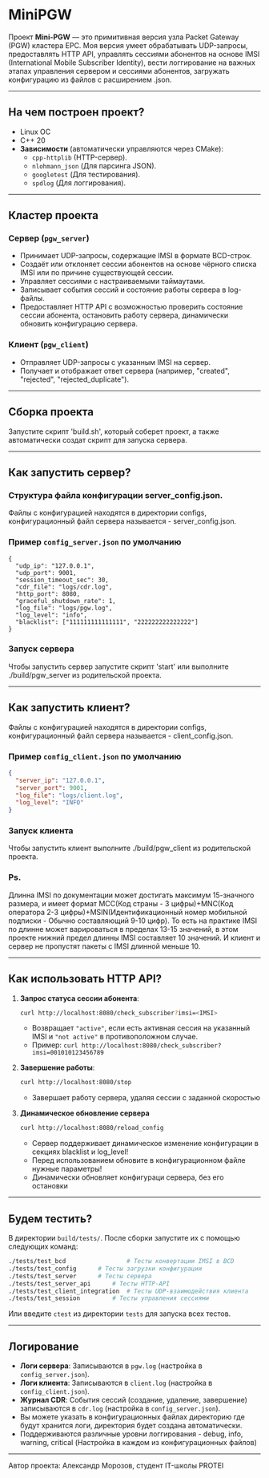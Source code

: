 # MiniPGW

Проект **Mini-PGW** — это примитивная версия узла Packet Gateway (PGW) кластера EPC.
Моя версия умеет обрабатывать UDP-запросы, предоставлять HTTP API, управлять сессиями абонентов на основе IMSI (International Mobile Subscriber Identity), 
вести логгирование на важных этапах управления сервером и сессиями абонентов, загружать конфигурацию из файлов с расширением .json.

---

## На чем построен проект?

- Linux OC
- C++ 20
- **Зависимости** (автоматически управляются через CMake):
  - `cpp-httplib` (HTTP-сервер).
  - `nlohmann_json` (Для парсинга JSON).
  - `googletest` (Для тестирования).
  - `spdlog` (Для логгирования).

---

##  Кластер проекта

### Сервер (`pgw_server`)
- Принимает UDP-запросы, содержащие IMSI в формате BCD-строк.
- Создаёт или отклоняет сессии абонентов на основе чёрного списка IMSI или по причине существующей сессии.
- Управляет сессиями с настраиваемыми таймаутами.
- Записывает события сессий и состояние работы сервера в log-файлы.
- Предоставляет HTTP API c возможностью проверить состояние сессии абонента, остановить работу сервера, динамически обновить конфигурацию сервера.

### Клиент (`pgw_client`)
- Отправляет UDP-запросы с указанным IMSI на сервер.
- Получает и отображает ответ сервера (например, "created", "rejected", "rejected_duplicate").

---

## Сборка проекта

Запустите скрипт 'build.sh', который соберет проект, а также автоматически создат скрипт для запуска сервера.

---

## Как запустить сервер?

### Структура файла конфигурации server_config.json.

Файлы с конфигурацией находятся в директории configs, конфигурационный файл сервера называется - server_config.json.

### Пример `config_server.json` по умолчанию
```
{
  "udp_ip": "127.0.0.1",
  "udp_port": 9001,
  "session_timeout_sec": 30,
  "cdr_file": "logs/cdr.log",
  "http_port": 8080,
  "graceful_shutdown_rate": 1,
  "log_file": "logs/pgw.log",
  "log_level": "info",
  "blacklist": ["111111111111111", "222222222222222"]
}
```
### Запуск сервера

Чтобы запустить сервер запустите скрипт 'start' или выполните ./build/pgw_server из родительской проекта.

---

## Как запустить клиент?

Файлы с конфигурацией находятся в директории configs, конфигурационный файл сервера называется - client_config.json.

### Пример `config_client.json` по умолчанию
```json
{
  "server_ip": "127.0.0.1",
  "server_port": 9001,
  "log_file": "logs/client.log",
  "log_level": "INFO"
}
```
### Запуск клиента

Чтобы запустить клиент выполните ./build/pgw_client <IMSI> из родительской проекта.

### Ps.

Длинна IMSI по документации может достигать максимум 15-значного размера, 
и имеет формат MСC(Код страны - 3 цифры)+MNC(Код оператора 2-3 цифры)+MSIN(Идентификационный номер мобильной подписки - Обычно составляющий 9-10 цифр).
То есть на практике IMSI по длинне может варироваться в пределах 13-15 значений, в этом проекте нижний предел длинны IMSI составляет 10 значений.
И клиент и сервер не пропустят пакеты с IMSI длинной меньше 10.

---

## Как использовать HTTP API?

1. **Запрос статуса сессии абонента**:
   ```bash
   curl http://localhost:8080/check_subscriber?imsi=<IMSI>
   ```
   - Возвращает `"active"`, если есть активная сессия на указанный IMSI и `"not active"` в противоположном случае.
   - Пример: `curl http://localhost:8080/check_subscriber?imsi=001010123456789`

2. **Завершение работы**:
   ```bash
   curl http://localhost:8080/stop
   ```
   - Завершает работу сервера, удаляя сессии с заданной скоростью

3. **Динамическое обновление сервера**
	```bash
	curl http://localhost:8080/reload_config
	```
	- Сервер поддерживает динамическое изменение конфигурации в секциях blacklist и log_level! 
	- Перед использованием обновите в конфигурационном файле нужные параметры!
	- Динамически обновляет конфигураци сервера, без его остановки
---

## Будем тестить? 

В директории `build/tests/`. После сборки запустите их с помощью следующих команд:

```bash
./tests/test_bcd                 # Тесты конвертации IMSI в BCD
./tests/test_config		 # Тесты загрузки конфигурации
./tests/test_server		 # Тесты сервера
./tests/test_server_api		 # Тесты HTTP-API
./tests/test_client_integration  # Тесты UDP-взаимодействия клиента
./tests/test_session		 # Тесты управления сессиями
```

Или введите `ctest` из директории `tests` для запуска всех тестов.

---

## Логирование

- **Логи сервера**: Записываются в `pgw.log` (настройка в `config_server.json`).
- **Логи клиента**: Записываются в `client.log` (настройка в `config_client.json`).
- **Журнал CDR**: События сессий (создание, удаление, завершение) записываются в `cdr.log` (настройка в `config_server.json`).
- Вы можете указать в конфигурационных файлах директорию где будут хранится логи, директория будет создана автоматически.
- Поддерживаются различные уровни логгирования - debug, info, warning, critical (Настройка в каждом из конфигурационных файлов)

---

Автор проекта: Александр Морозов, студент IT-школы PROTEI
